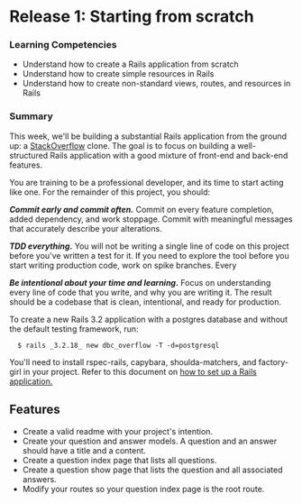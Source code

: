 # Release 1: Starting from scratch


### Learning Competencies

  - Understand how to create a Rails application from scratch
  - Understand how to create simple resources in Rails
  - Understand how to create non-standard views, routes, and resources in Rails

### Summary

  This week, we'll be building a substantial Rails application from the ground up: a [StackOverflow](stackoverflow.com) clone.  The goal is to focus on building a well-structured Rails application with a good mixture of front-end and back-end features.

  You are training to be a professional developer, and its time to start acting like one. For the remainder of this project, you should:

  ***Commit early and commit often.***  Commit on every feature completion, added dependency, and work stoppage. Commit with meaningful messages that accurately describe your alterations.

  ***TDD everything.*** You will not be writing a single line of code on this project before you've written a test for it. If you need to explore the tool before you start writing production code, work on spike branches. Every

  ***Be intentional about your time and learning.*** Focus on understanding every line of code that you write, and why you are writing it. The result should be a codebase that is clean, intentional, and ready for production.

 To create a new Rails 3.2 application with a postgres database and without the default testing framework, run:

  ```text
    $ rails _3.2.18_ new dbc_overflow -T -d=postgresql
  ```

  You'll need to install rspec-rails, capybara, shoulda-matchers, and factory-girl in your project. Refer to this document on [how to set up a Rails application.](../../../Rails_with_tests)

## Features

  - Create a valid readme with your project's intention.
  - Create your question and answer models. A question and an answer should have a title and a content.
  - Create a question index page that lists all questions.
  - Create a question show page that lists the question and all associated answers.
  - Modify your routes so your question index page is the root route.

